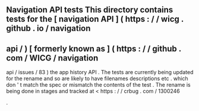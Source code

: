 #
Navigation
API
tests
This
directory
contains
tests
for
the
[
navigation
API
]
(
https
:
/
/
wicg
.
github
.
io
/
navigation
-
api
/
)
[
formerly
known
as
]
(
https
:
/
/
github
.
com
/
WICG
/
navigation
-
api
/
issues
/
83
)
the
app
history
API
.
The
tests
are
currently
being
updated
for
the
rename
and
so
are
likely
to
have
filenames
descriptions
etc
.
which
don
'
t
match
the
spec
or
mismatch
the
contents
of
the
test
.
The
rename
is
being
done
in
stages
and
tracked
at
<
https
:
/
/
crbug
.
com
/
1300246
>
.
